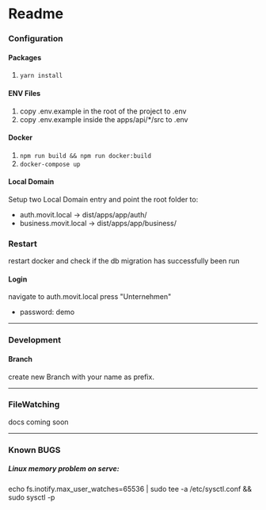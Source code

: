# Readme

### Configuration
#### Packages
1. `yarn install`

#### ENV Files
1. copy .env.example in the root of the project to .env
2. copy .env.example inside the apps/api/*/src to .env

#### Docker 
1. `npm run build && npm run docker:build`
2. `docker-compose up`

#### Local Domain
Setup two Local Domain entry and point the root folder to:
- auth.movit.local -> dist/apps/app/auth/
- business.movit.local -> dist/apps/app/business/

### Restart
restart docker and check if the db migration has successfully been run

#### Login
navigate to auth.movit.local
press "Unternehmen"
- password: demo 

---

### Development 

#### Branch
create new Branch with your name as prefix.


---

### FileWatching
docs coming soon


---

### Known BUGS
##### Linux memory problem on serve:
echo fs.inotify.max_user_watches=65536 | sudo tee -a /etc/sysctl.conf && sudo sysctl -p
